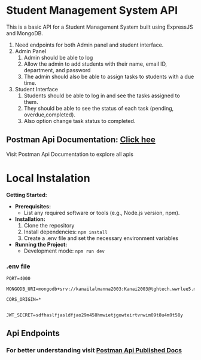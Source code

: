 # Student Management System API
This is a basic API for a Student Management System built using ExpressJS and MongoDB.

1. Need endpoints for both Admin panel and student interface.
2. Admin Panel
    1. Admin should be able to log
    2. Allow the admin to add students with their name, email ID, department, and password
    3. The admin should also be able to assign tasks to students with a due time.
3. Student Interface
    1. Students should be able to log in and see the tasks assigned to them.
    2. They should be able to see the status of each task (pending, overdue,completed).
    3. Also option change task status to completed.



## Postman Api Documentation: [ Click hee](https://documenter.getpostman.com/view/27116622/2s9YsFDZc6)
Visit Postman Api Documentation to explore all apis


# Local Instalation

**Getting Started:**

* **Prerequisites:**
    * List any required software or tools (e.g., Node.js version, npm).
* **Installation:**
    1. Clone the repository
    2. Install dependencies: `npm install`
    3. Create a .env file and set the necessary environment variables
* **Running the Project:**
    * Development mode: `npm run dev`

### .env file
```
PORT=4000

MONGODB_URI=mongodb+srv://kanailalmanna2003:Kanai2003@tghtech.wwrlee5.mongodb.net

CORS_ORIGIN=*


JWT_SECRET=sdfhaslfjasldfjao29m458hmwietjgowteirtvnwim09t8u4m9t58y
```

## Api Endpoints
### For better understanding visit [Postman Api Published Docs](https://documenter.getpostman.com/view/27116622/2s9YsFDZc6)